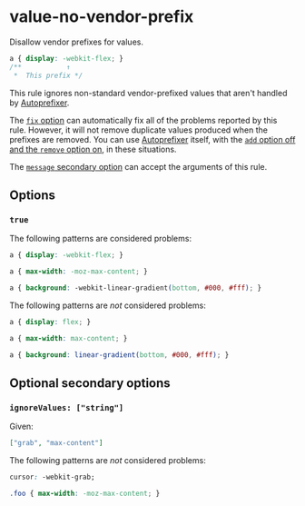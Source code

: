 # value-no-vendor-prefix  
  
Disallow vendor prefixes for values.  
  
<!-- prettier-ignore -->  
```css  
a { display: -webkit-flex; }  
/**           ↑  
 *  This prefix */  
```  
  
This rule ignores non-standard vendor-prefixed values that aren't handled by [Autoprefixer](https://github.com/postcss/autoprefixer).  
  
The [`fix` option](../../../docs/user-guide/options.md#fix) can automatically fix all of the problems reported by this rule. However, it will not remove duplicate values produced when the prefixes are removed. You can use [Autoprefixer](https://github.com/postcss/autoprefixer) itself, with the [`add` option off and the `remove` option on](https://github.com/postcss/autoprefixer#options), in these situations.  
  
The [`message` secondary option](../../../docs/user-guide/configure.md#message) can accept the arguments of this rule.  
  
## Options  
  
### `true`  
  
The following patterns are considered problems:  
  
<!-- prettier-ignore -->  
```css  
a { display: -webkit-flex; }  
```  
  
<!-- prettier-ignore -->  
```css  
a { max-width: -moz-max-content; }  
```  
  
<!-- prettier-ignore -->  
```css  
a { background: -webkit-linear-gradient(bottom, #000, #fff); }  
```  
  
The following patterns are _not_ considered problems:  
  
<!-- prettier-ignore -->  
```css  
a { display: flex; }  
```  
  
<!-- prettier-ignore -->  
```css  
a { max-width: max-content; }  
```  
  
<!-- prettier-ignore -->  
```css  
a { background: linear-gradient(bottom, #000, #fff); }  
```  
  
## Optional secondary options  
  
### `ignoreValues: ["string"]`  
  
Given:  
  
```json  
["grab", "max-content"]  
```  
  
The following patterns are _not_ considered problems:  
  
<!-- prettier-ignore -->  
```css  
cursor: -webkit-grab;  
```  
  
<!-- prettier-ignore -->  
```css  
.foo { max-width: -moz-max-content; }  
```  
